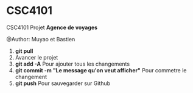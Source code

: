 # CSC4101
CSC4101  Projet **Agence de voyages**

@Author: Muyao et Bastien

1. **git pull**
2. Avancer le projet
3. **git add -A** Pour ajouter tous les changements
4. **git commit -m "Le message qu'on veut afficher"** Pour commetre le changement
5. **git push** Pour sauvegarder sur Github
